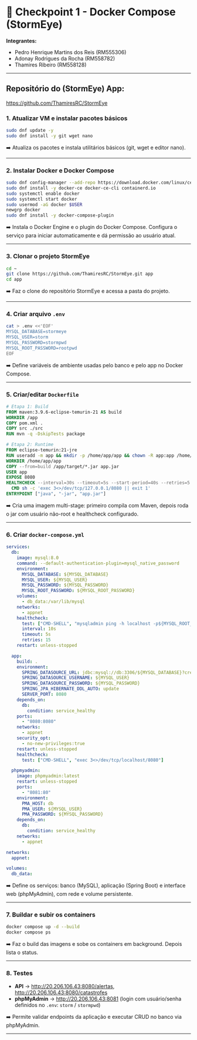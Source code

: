 # 🚀 Checkpoint 1 - Docker Compose (StormEye)

**Integrantes:**  
- Pedro Henrique Martins dos Reis (RM555306)  
- Adonay Rodrigues da Rocha (RM558782)  
- Thamires Ribeiro (RM558128)  

---

## Repositório do (StormEye) App:
https://github.com/ThamiresRC/StormEye

### 1. Atualizar VM e instalar pacotes básicos
```bash
sudo dnf update -y
sudo dnf install -y git wget nano
```
➡️ Atualiza os pacotes e instala utilitários básicos (git, wget e editor nano).

---

### 2. Instalar Docker e Docker Compose
```bash
sudo dnf config-manager --add-repo https://download.docker.com/linux/centos/docker-ce.repo
sudo dnf install -y docker-ce docker-ce-cli containerd.io
sudo systemctl enable docker
sudo systemctl start docker
sudo usermod -aG docker $USER
newgrp docker
sudo dnf install -y docker-compose-plugin
```
➡️ Instala o Docker Engine e o plugin do Docker Compose. Configura o serviço para iniciar automaticamente e dá permissão ao usuário atual.

---

### 3. Clonar o projeto StormEye
```bash
cd ~
git clone https://github.com/ThamiresRC/StormEye.git app
cd app
```
➡️ Faz o clone do repositório StormEye e acessa a pasta do projeto.

---

### 4. Criar arquivo `.env`
```bash
cat > .env <<'EOF'
MYSQL_DATABASE=stormeye
MYSQL_USER=storm
MYSQL_PASSWORD=stormpwd
MYSQL_ROOT_PASSWORD=rootpwd
EOF
```
➡️ Define variáveis de ambiente usadas pelo banco e pelo app no Docker Compose.

---

### 5. Criar/editar `Dockerfile`
```dockerfile
# Etapa 1: Build
FROM maven:3.9.6-eclipse-temurin-21 AS build
WORKDIR /app
COPY pom.xml .
COPY src ./src
RUN mvn -q -DskipTests package

# Etapa 2: Runtime
FROM eclipse-temurin:21-jre
RUN useradd -m app && mkdir -p /home/app/app && chown -R app:app /home/app
WORKDIR /home/app/app
COPY --from=build /app/target/*.jar app.jar
USER app
EXPOSE 8080
HEALTHCHECK --interval=30s --timeout=5s --start-period=40s --retries=5 \
  CMD sh -c 'exec 3<>/dev/tcp/127.0.0.1/8080 || exit 1'
ENTRYPOINT ["java", "-jar", "app.jar"]
```
➡️ Cria uma imagem multi-stage: primeiro compila com Maven, depois roda o jar com usuário não-root e healthcheck configurado.

---

### 6. Criar `docker-compose.yml`
```yaml
services:
  db:
    image: mysql:8.0
    command: --default-authentication-plugin=mysql_native_password
    environment:
      MYSQL_DATABASE: ${MYSQL_DATABASE}
      MYSQL_USER: ${MYSQL_USER}
      MYSQL_PASSWORD: ${MYSQL_PASSWORD}
      MYSQL_ROOT_PASSWORD: ${MYSQL_ROOT_PASSWORD}
    volumes:
      - db_data:/var/lib/mysql
    networks:
      - appnet
    healthcheck:
      test: ["CMD-SHELL", "mysqladmin ping -h localhost -p${MYSQL_ROOT_PASSWORD} --silent"]
      interval: 10s
      timeout: 5s
      retries: 15
    restart: unless-stopped

  app:
    build: .
    environment:
      SPRING_DATASOURCE_URL: jdbc:mysql://db:3306/${MYSQL_DATABASE}?createDatabaseIfNotExist=true&useSSL=false&allowPublicKeyRetrieval=true&serverTimezone=UTC
      SPRING_DATASOURCE_USERNAME: ${MYSQL_USER}
      SPRING_DATASOURCE_PASSWORD: ${MYSQL_PASSWORD}
      SPRING_JPA_HIBERNATE_DDL_AUTO: update
      SERVER_PORT: 8080
    depends_on:
      db:
        condition: service_healthy
    ports:
      - "8080:8080"
    networks:
      - appnet
    security_opt:
      - no-new-privileges:true
    restart: unless-stopped
    healthcheck:
      test: ["CMD-SHELL", "exec 3<>/dev/tcp/localhost/8080"]

  phpmyadmin:
    image: phpmyadmin:latest
    restart: unless-stopped
    ports:
      - "8081:80"
    environment:
      PMA_HOST: db
      PMA_USER: ${MYSQL_USER}
      PMA_PASSWORD: ${MYSQL_PASSWORD}
    depends_on:
      db:
        condition: service_healthy
    networks:
      - appnet

networks:
  appnet:

volumes:
  db_data:
```
➡️ Define os serviços: banco (MySQL), aplicação (Spring Boot) e interface web (phpMyAdmin), com rede e volume persistente.

---

### 7. Buildar e subir os containers
```bash
docker compose up -d --build
docker compose ps
```
➡️ Faz o build das imagens e sobe os containers em background. Depois lista o status.

---

### 8. Testes
- **API** → http://20.206.106.43:8080/alertas, http://20.206.106.43:8080/catastrofes  
- **phpMyAdmin** → http://20.206.106.43:8081 (login com usuário/senha definidos no `.env`: `storm` / `stormpwd`)

➡️ Permite validar endpoints da aplicação e executar CRUD no banco via phpMyAdmin.

---

